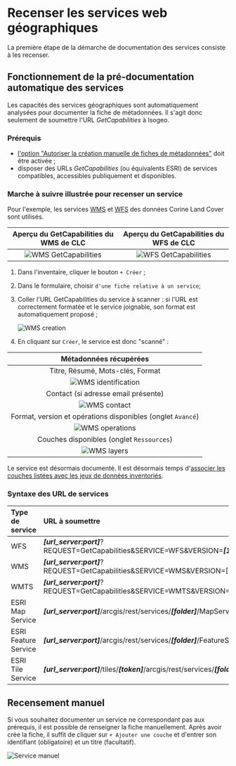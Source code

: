 # Recenser les services web géographiques

La première étape de la démarche de documentation des services consiste à les recenser.

## Fonctionnement de la pré-documentation automatique des services

Les capacités des services géographiques sont automatiquement analysées pour documenter la fiche de métadonnées. Il s'agit donc seulement de soumettre l'URL *GetCapabilities* à Isogeo.

### Prérequis

* [l'option "Autoriser la création manuelle de fiches de métadonnées"](/fr/features/admin/group.html#autoriser-la-création-de-fiches-manuelles) doit être activée ;
* disposer des URLs *GetCapabilities* (ou équivalents ESRI) de services compatibles, accessibles publiquement et disponibles.

### Marche à suivre illustrée pour recenser un service

Pour l'exemple, les services [WMS](http://clc.developpement-durable.gouv.fr/geoserver/wms?request=GetCapabilities&service=WMS) et [WFS](http://clc.developpement-durable.gouv.fr/geoserver/wfs?request=GetCapabilities&service=WFS) des données Corine Land Cover sont utilisés.

| Aperçu du GetCapabilities du WMS de CLC | Aperçu du GetCapabilities du WFS de CLC |
| :-------------------------------------: | :-------------------------------------: |
| ![WMS GetCapabilities](/images/inv_edit_srv_CLC_WMS_GetCap.png "Capture d'écran du GetCapabilities du service WMS des données Corine Land Covver (MEDDE)") | ![WFS GetCapabilities](/images/inv_edit_srv_CLC_WFS_GetCap.png "Capture d'écran du GetCapabilities du service WFS des données Corine Land Covver (MEDDE)") |

1. Dans l'inventaire, cliquer le bouton `+ Créer` ;
2. Dans le formulaire, choisir `d'une fiche relative à un service`;
3. Coller l'URL GetCapabilities du service à scanner : si l'URL est correctement formatée et le service joignable, son format est automatiquement proposé ;

	![WMS creation](/images/inv_edit_srv_CLC_WMS_creation.png "Création de la fiche service WMS")

4. En cliquant sur `Créer`, le service est donc "scanné" :

| Métadonnées récupérées |
| :--------------------: |
| Titre, Résumé, Mots-clés, Format |
| ![WMS identification](/images/inv_edit_srv_CLC_WMS_identification.png "Open Geospatial Consortium") |
| Contact (si adresse email présente) |
| ![WMS contact](/images/inv_edit_srv_CLC_WMS_contacts.png "Open Geospatial Consortium") |
| Format, version et opérations disponibles (onglet `Avancé`) |
| ![WMS operations](/images/inv_edit_srv_CLC_WMS_operations.png "Open Geospatial Consortium") |
| Couches disponibles (onglet `Ressources`) |
| ![WMS layers](/images/inv_edit_srv_CLC_WMS_layers.png "Open Geospatial Consortium") |

Le service est désormais documenté. Il est désormais temps d'[associer les couches listées avec les jeux de données inventoriés](srv_association.html).

### Syntaxe des URL de services

| Type de service      | URL à soumettre                              |
| :------------------- | :------------------------------------------- |
| WFS                  | ***[url_server:port]***?REQUEST=GetCapabilities&SERVICE=WFS&VERSION=***[1.1.0 / 2.0.0]*** |
| WMS                  | ***[url_server:port]***?REQUEST=GetCapabilities&SERVICE=WMS&VERSION=[1.1.1 / 1.3.0] |
| WMTS                 | ***[url_server:port]***?REQUEST=GetCapabilities&SERVICE=WMTS&VERSION=1.0.0 |
| ESRI Map Service     | ***[url_server:port]***/arcgis/rest/services/***[folder]***/MapServer |
| ESRI Feature Service | ***[url_server:port]***/arcgis/rest/services/***[folder]***/FeatureServer |
| ESRI Tile Service    | ***[url_server:port]***/tiles/***[token]***/arcgis/rest/services/***[folder]***/MapServer |

## Recensement manuel

Si vous souhaitez documenter un service ne correspondant pas aux prérequis, il est possible de renseigner la fiche manuellement. Après avoir crée la fiche, il suffit de cliquer sur `+ Ajouter une couche` et d'entrer son identifiant (obligatoire) et un titre (facultatif).

![Service manuel](/images/inv_edit_srv_manual.png "Ajouter chaque couche manuellement")

